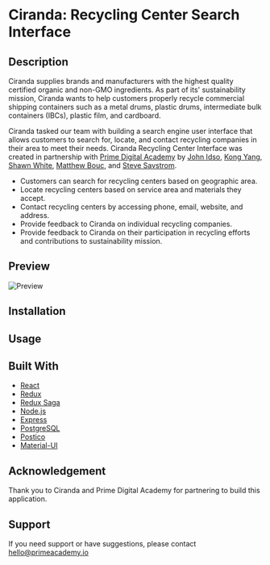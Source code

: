 
# Ciranda: Recycling Center Search Interface

## Description
Ciranda supplies brands and manufacturers with the highest quality certified organic and non-GMO ingredients. As part of its' sustainability mission, Ciranda wants to help customers properly recycle commercial shipping containers such as a metal drums, plastic drums, intermediate bulk containers (IBCs), plastic film, and cardboard.

Ciranda tasked our team with building a search engine user interface that allows customers to search for, locate, and contact recycling companies in their area to meet their needs. Ciranda Recycling Center Interface was created in partnership with [Prime Digital Academy](https://www.primeacademy.io/) by [John Idso](https://www.linkedin.com/in/johnidso/), [Kong Yang](https://www.linkedin.com/in/kong-yang-founder/), [Shawn White](https://www.linkedin.com/in/shawn-white-20a2a486/), [Matthew Bouc](https://www.linkedin.com/in/matthew-bouc/), and [Steve Savstrom](https://www.linkedin.com/in/stevesavstrom/).

- Customers can search for recycling centers based on geographic area.
- Locate recycling centers based on service area and materials they accept.
- Contact recycling centers by accessing phone, email, website, and address.
- Provide feedback to Ciranda on individual recycling companies.
- Provide feedback to Ciranda on their participation in recycling efforts and contributions to sustainability mission.

## Preview
![Preview](public/images/ciranda.gif)

## Installation

## Usage

## Built With
- [React](https://reactjs.org/)
- [Redux](https://redux.js.org/)
- [Redux Saga](https://redux-saga.js.org/)
- [Node.js](https://nodejs.org/en/)
- [Express](https://expressjs.com/)
- [PostgreSQL](https://www.postgresql.org/)
- [Postico](https://eggerapps.at/postico/)
- [Material-UI](https://material-ui.com/)

## Acknowledgement
Thank you to Ciranda and Prime Digital Academy for partnering to build this application.

## Support
If you need support or have suggestions, please contact [hello@primeacademy.io](hello@primeacademy.io)
